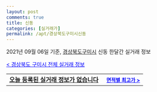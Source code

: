 ```yaml
---
layout: post
comments: true
title: 신동
categories: [실거래가]
permalink: /apt/경상북도구미시신동
---
```


2021년 09월 06일 기준, <a href="/apt/경상북도구미시">경상북도구미시</a> 신동 한달간 실거래 정보

<a style="color: blue;" href="/apt/경상북도구미시">< 경상북도 구미시 전체 실거래 정보</a>
<!---- start ---->
<table>
  <tr>
    <td colspan="4" style="font-weight: bold;"><a href="/apt/경상북도구미시신동{name_without_space}">오늘 등록된 실거래 정보가 없습니다</a> &nbsp;&nbsp;&nbsp; <a style="color: blue; font-size: smaller;" href="/apt/경상북도구미시신동{name_without_space}">면적별 최고가 ></a></td>
  </tr>
    
</table>
<!---- end ---->
    